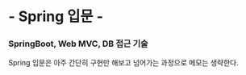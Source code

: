 # - Spring 입문 - 
### SpringBoot, Web MVC, DB 접근 기술

Spring 입문은 아주 간단히 구현만 해보고 넘어가는 과정으로 메모는 생략한다.


